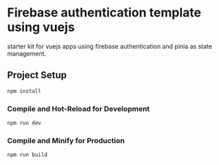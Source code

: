 # Firebase authentication template using vuejs

starter kit for vuejs apps using firebase authentication and pinia as state management.

## Project Setup

```sh
npm install
```

### Compile and Hot-Reload for Development

```sh
npm run dev
```

### Compile and Minify for Production

```sh
npm run build
```
